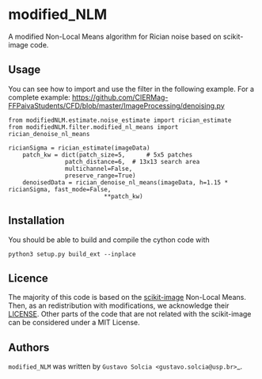 # modified_NLM

A modified Non-Local Means algorithm for Rician noise based on scikit-image code.

## Usage

You can see how to import and use the filter in the following example. For a complete example: https://github.com/CIERMag-FFPaivaStudents/CFD/blob/master/ImageProcessing/denoising.py

```
from modifiedNLM.estimate.noise_estimate import rician_estimate
from modifiedNLM.filter.modified_nl_means import rician_denoise_nl_means

ricianSigma = rician_estimate(imageData)
    patch_kw = dict(patch_size=5,      # 5x5 patches
                patch_distance=6,  # 13x13 search area
                multichannel=False,
                preserve_range=True)
    denoisedData = rician_denoise_nl_means(imageData, h=1.15 * ricianSigma, fast_mode=False,
                           **patch_kw)
```

## Installation

You should be able to build and compile the cython code with

```
python3 setup.py build_ext --inplace
```

## Licence

The majority of this code is based on the <a href="https://github.com/scikit-image/scikit-image">scikit-image</a> Non-Local Means. Then, as an redistribution with modifications, we acknowledge their <a href= "https://github.com/scikit-image/scikit-image/blob/main/LICENSE.txt">LICENSE</a>. Other parts of the code that are not related with the scikit-image can be considered under a MIT License.

## Authors

`modified_NLM` was written by `Gustavo Solcia <gustavo.solcia@usp.br>`_.
